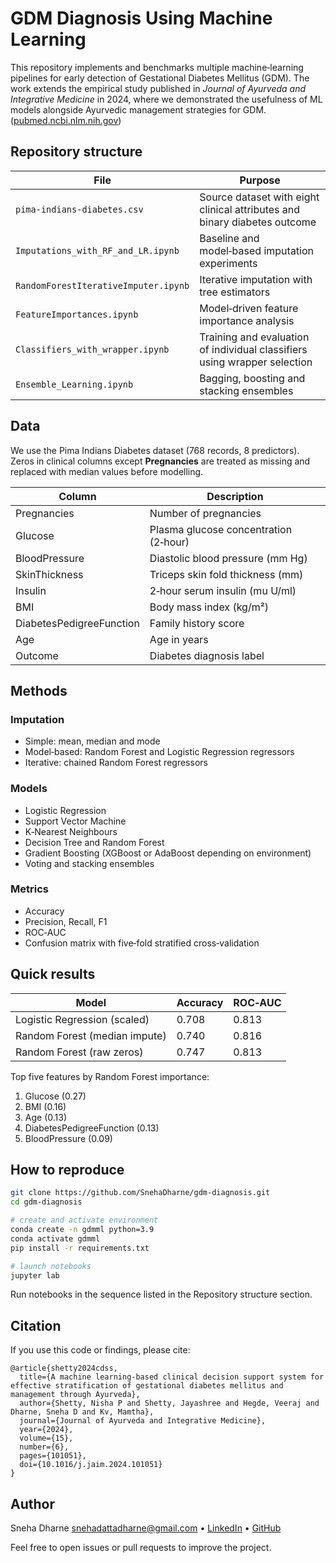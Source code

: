 # GDM Diagnosis Using Machine Learning

This repository implements and benchmarks multiple machine‑learning pipelines for early detection of Gestational Diabetes Mellitus (GDM). The work extends the empirical study published in *Journal of Ayurveda and Integrative Medicine* in 2024, where we demonstrated the usefulness of ML models alongside Ayurvedic management strategies for GDM.([pubmed.ncbi.nlm.nih.gov](https://pubmed.ncbi.nlm.nih.gov/39662422/?utm_source=chatgpt.com))

## Repository structure

| File                                 | Purpose                                                                   |
| ------------------------------------ | ------------------------------------------------------------------------- |
| `pima-indians-diabetes.csv`          | Source dataset with eight clinical attributes and binary diabetes outcome |
| `Imputations_with_RF_and_LR.ipynb`   | Baseline and model‑based imputation experiments                           |
| `RandomForestIterativeImputer.ipynb` | Iterative imputation with tree estimators                                 |
| `FeatureImportances.ipynb`           | Model‑driven feature importance analysis                                  |
| `Classifiers_with_wrapper.ipynb`     | Training and evaluation of individual classifiers using wrapper selection |
| `Ensemble_Learning.ipynb`            | Bagging, boosting and stacking ensembles                                  |

## Data

We use the Pima Indians Diabetes dataset (768 records, 8 predictors). Zeros in clinical columns except **Pregnancies** are treated as missing and replaced with median values before modelling.

| Column                   | Description                           |
| ------------------------ | ------------------------------------- |
| Pregnancies              | Number of pregnancies                 |
| Glucose                  | Plasma glucose concentration (2‑hour) |
| BloodPressure            | Diastolic blood pressure (mm Hg)      |
| SkinThickness            | Triceps skin fold thickness (mm)      |
| Insulin                  | 2‑hour serum insulin (mu U/ml)        |
| BMI                      | Body mass index (kg/m²)               |
| DiabetesPedigreeFunction | Family history score                  |
| Age                      | Age in years                          |
| Outcome                  | Diabetes diagnosis label              |

## Methods

### Imputation

* Simple: mean, median and mode
* Model‑based: Random Forest and Logistic Regression regressors
* Iterative: chained Random Forest regressors

### Models

* Logistic Regression
* Support Vector Machine
* K‑Nearest Neighbours
* Decision Tree and Random Forest
* Gradient Boosting (XGBoost or AdaBoost depending on environment)
* Voting and stacking ensembles

### Metrics

* Accuracy
* Precision, Recall, F1
* ROC‑AUC
* Confusion matrix with five‑fold stratified cross‑validation

## Quick results

| Model                         | Accuracy | ROC‑AUC |
| ----------------------------- | -------- | ------- |
| Logistic Regression (scaled)  | 0.708    | 0.813   |
| Random Forest (median impute) | 0.740    | 0.816   |
| Random Forest (raw zeros)     | 0.747    | 0.813   |

Top five features by Random Forest importance:

1. Glucose (0.27)
2. BMI (0.16)
3. Age (0.13)
4. DiabetesPedigreeFunction (0.13)
5. BloodPressure (0.09)

## How to reproduce

```bash
git clone https://github.com/SnehaDharne/gdm‑diagnosis.git
cd gdm‑diagnosis

# create and activate environment
conda create -n gdmml python=3.9
conda activate gdmml
pip install -r requirements.txt

# launch notebooks
jupyter lab
```

Run notebooks in the sequence listed in the Repository structure section.

## Citation

If you use this code or findings, please cite:

```
@article{shetty2024cdss,
  title={A machine learning‑based clinical decision support system for effective stratification of gestational diabetes mellitus and management through Ayurveda},
  author={Shetty, Nisha P and Shetty, Jayashree and Hegde, Veeraj and Dharne, Sneha D and Kv, Mamtha},
  journal={Journal of Ayurveda and Integrative Medicine},
  year={2024},
  volume={15},
  number={6},
  pages={101051},
  doi={10.1016/j.jaim.2024.101051}
}
```

## Author

Sneha Dharne
[snehadattadharne@gmail.com](mailto:snehadattadharne@gmail.com) • [LinkedIn](https://www.linkedin.com/in/snehadharne) • [GitHub](https://github.com/SnehaDharne)

Feel free to open issues or pull requests to improve the project.
